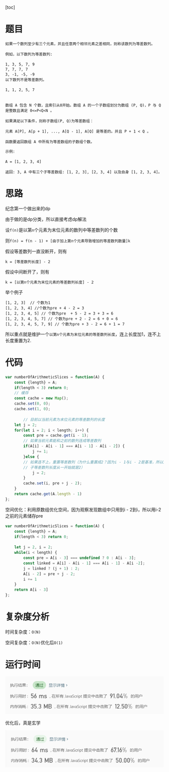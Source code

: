 [toc]

# 题目

```
如果一个数列至少有三个元素，并且任意两个相邻元素之差相同，则称该数列为等差数列。

例如，以下数列为等差数列:

1, 3, 5, 7, 9
7, 7, 7, 7
3, -1, -5, -9
以下数列不是等差数列。

1, 1, 2, 5, 7
 

数组 A 包含 N 个数，且索引从0开始。数组 A 的一个子数组划分为数组 (P, Q)，P 与 Q 是整数且满足 0<=P<Q<N 。

如果满足以下条件，则称子数组(P, Q)为等差数组：

元素 A[P], A[p + 1], ..., A[Q - 1], A[Q] 是等差的。并且 P + 1 < Q 。

函数要返回数组 A 中所有为等差数组的子数组个数。
```

```
示例:

A = [1, 2, 3, 4]

返回: 3, A 中有三个子等差数组: [1, 2, 3], [2, 3, 4] 以及自身 [1, 2, 3, 4]。
```

# 思路

纪念第一个做出来的dp

由于做的是dp分类，所以直接考虑dp解法

设`f(n)`是以第`n`个元素为末位元素的数列中等差数列的个数

则`f(n) = f(n - 1) + [由于加上第n个元素导致增加的等差数列数量]k`

假设等差数列一直没断开，则有

`k = [等差数列长度] - 2`

假设中间断开了，则有

`k = [以第n个元素为末位元素的等差数列长度] - 2`

举个例子

```
[1, 2, 3]  // 个数为1
[1, 2, 3, 4] //个数为pre + 4 - 2 = 3
[1, 2, 3, 4, 5] // 个数为pre  + 5 - 2 = 3 + 3 = 6
[1, 2, 3, 4, 5, 7] // 个数为pre + 2 - 2 = 6 + 0 = 6
[1, 2, 3, 4, 5, 7, 9] // 个数为pre + 3 - 2 = 6 + 1 = 7
```

所以重点就是维护一个`以第n个元素为末位元素的等差数列长度`，连上长度加1，连不上长度重置为2.

# 代码

```javascript
var numberOfArithmeticSlices = function(A) {
    const {length} = A;
    if(length < 3) return 0;
  	// 缓存
    const cache = new Map();
    cache.set(0, 0);
    cache.set(1, 0);

		// 目前以当前元素为末位元素的等差数列的长度
    let j = 2;
    for(let i = 2; i < length; i++) {
        const pre = cache.get(i - 1);
      	// 如果当前元素能和之前的数列连成等差数列
        if(A[i] - A[i - 1] === A[i - 1] - A[i - 2]) {
            j += 1;
        }else {
        // 如果连不上，重置等差数列（为什么重置成2？因为i - 1与i - 2是基准，所以这个
        // 子等差数列长度从一开始就是2）
            j = 2;
        }
        cache.set(i, pre + j - 2);
    }
    return cache.get(A.length - 1)
};
```

空间优化：利用原数组优化空间，因为观察发现数组中只用到i - 2到i，所以用i-2之前的元素储存pre

```javascript
var numberOfArithmeticSlices = function(A) {
    const {length} = A;
    if(length < 3) return 0;

    let j = 2, i = 2;
    while(i < length) {
        const pre = A[i - 3] === undefined ? 0 : A[i - 3];
        const linked = A[i] - A[i - 1] === A[i - 1] - A[i -2];
        j = linked ? (j + 1) : 2;
        A[i - 2] = pre + j - 2;
        i += 1
    }
    return A[i - 3]
};
```

# 复杂度分析

时间复杂度：`O(N)`

空间复杂度：`O(N)`优化后`O(1)`

# 运行时间

![image-20200325115454547](images\image-20200325115454547.png)

优化后，真是玄学

![image-20200325121025540](images\image-20200325121025540.png)